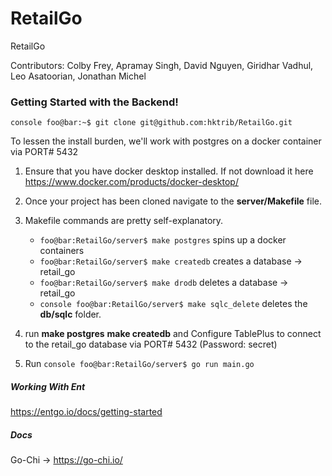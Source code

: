 # RetailGo
RetailGo


Contributors: Colby Frey, Apramay Singh, David Nguyen, Giridhar Vadhul, Leo Asatoorian, Jonathan Michel


### Getting Started with the Backend!

```console foo@bar:~$ git clone git@github.com:hktrib/RetailGo.git```


To lessen the install burden, we'll work with postgres on a docker container via PORT# 5432

1. Ensure that you have docker desktop installed. If not download it here https://www.docker.com/products/docker-desktop/

4. Once your project has been cloned navigate to the **server/Makefile** file.


5. Makefile commands are pretty self-explanatory. 
    - ```foo@bar:RetailGo/server$ make postgres``` spins up a docker containers
    - ```foo@bar:RetailGo/server$ make createdb``` creates a database -> retail_go
    - ```foo@bar:RetailGo/server$ make drodb``` deletes a database -> retail_go
    - ```console foo@bar:RetailGo/server$ make sqlc_delete``` deletes the **db/sqlc** folder.
6. run **make postgres** **make createdb** and Configure TablePlus to connect to the retail_go database via PORT# 5432 (Password: secret)
7. Run ```console foo@bar:RetailGo/server$ go run main.go``` 

##### Working With Ent
https://entgo.io/docs/getting-started

##### Docs
Go-Chi -> https://go-chi.io/
